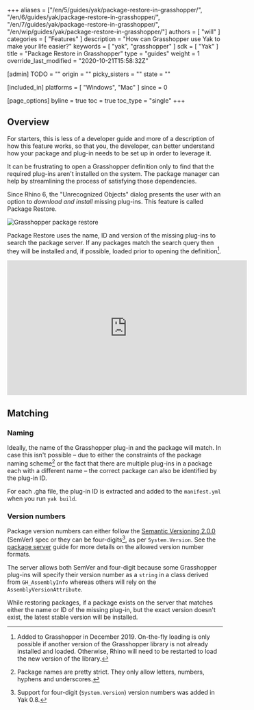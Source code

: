+++
aliases = ["/en/5/guides/yak/package-restore-in-grasshopper/", "/en/6/guides/yak/package-restore-in-grasshopper/", "/en/7/guides/yak/package-restore-in-grasshopper/", "/en/wip/guides/yak/package-restore-in-grasshopper/"]
authors = [ "will" ]
categories = [ "Features" ]
description = "How can Grasshopper use Yak to make your life easier?"
keywords = [ "yak", "grasshopper" ]
sdk = [ "Yak" ]
title = "Package Restore in Grasshopper"
type = "guides"
weight = 1
override_last_modified = "2020-10-21T15:58:32Z"

[admin]
TODO = ""
origin = ""
picky_sisters = ""
state = ""

[included_in]
platforms = [ "Windows", "Mac" ]
since = 0

[page_options]
byline = true
toc = true
toc_type = "single"
+++

## Overview

For starters, this is less of a developer guide and more of a description of how
this feature works, so that you, the developer, can better understand how your
package and plug-in needs to be set up in order to leverage it.

It can be frustrating to open a Grasshopper definition only to find that the
required plug-ins aren't installed on the system. The package manager can help by streamlining
the process of satisfying those dependencies.

Since Rhino 6, the "Unrecognized Objects" dialog presents the user with an option to _download and install_ missing plug-ins. This feature is called Package Restore.

![Grasshopper package restore](/images/yak-gh-restore.gif)

Package Restore uses the name, ID and version of the missing plug-ins to search the package server. If any packages match the search query
then they will be installed and, if possible, loaded prior to opening the definition[^3].

<iframe width="560" height="315" src="https://www.youtube.com/embed/MsjRdRtHW08" frameborder="0" allow="accelerometer; autoplay; encrypted-media; gyroscope; picture-in-picture" allowfullscreen></iframe>

## Matching

### Naming

Ideally, the name of the Grasshopper plug-in and the package will match. In case this isn't possible – due to either the constraints of the package naming scheme[^1] or the fact that there are multiple plug-ins in a package each with a different name – the correct package can also be identified by the plug-in ID.

For each .gha file, the plug-in ID is extracted and added to the `manifest.yml` when you run `yak build`.

### Version numbers

Package version numbers can either follow the [Semantic Versioning 2.0.0](https://semver.org) (SemVer) spec or they can be four-digits[^2], as per `System.Version`. See the [package server](../the-package-server) guide for more details on the allowed version number formats.

The server allows both SemVer and four-digit because some Grasshopper plug-ins will specify their version number as a `string` in a class derived from `GH_AssemblyInfo` whereas others will rely on the `AssemblyVersionAttribute`.

While restoring packages, if a package exists on the server that matches either the name or ID of the missing plug-in, but the exact version doesn't exist, the latest stable version will be installed.

[^1]: Package names are pretty strict. They only allow letters, numbers, hyphens and underscores.
[^2]: Support for four-digit (`System.Version`) version numbers was added in Yak 0.8.
[^3]: Added to Grasshopper in December 2019. On-the-fly loading is only possible if another version of the Grasshopper library is not already installed and loaded. Otherwise, Rhino will need to be restarted to load the new version of the library.
